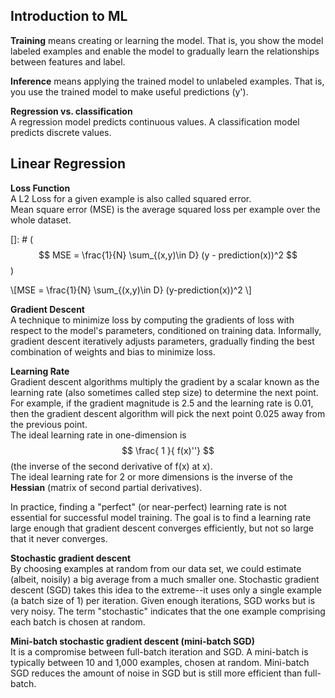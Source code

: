 ## Introduction to ML
**Training** means creating or learning the model. That is, you show the model labeled examples and enable the model to gradually learn the relationships between features and label.

**Inference** means applying the trained model to unlabeled examples. That is, you use the trained model to make useful predictions (y'). 

**Regression vs. classification**  
A regression model predicts continuous values. A classification model predicts discrete values.

## Linear Regression
**Loss Function**  
A L2 Loss for a given example is also called squared error.  
Mean square error (MSE) is the average squared loss per example over the whole dataset.  

[]: # ($$ MSE = \frac{1}{N} \sum_{(x,y)\in D} (y - prediction(x))^2 $$)
<!-- \\(MSE = \frac{1}{N} \sum_{(x,y)\in D} (y-prediction(x))^2 \\) -->
\\[MSE = \frac{1}{N} \sum_{(x,y)\in D} (y-prediction(x))^2 \\]

**Gradient Descent**  
A technique to minimize loss by computing the gradients of loss with respect to the model's parameters, conditioned on training data. Informally, gradient descent iteratively adjusts parameters, gradually finding the best combination of weights and bias to minimize loss.

**Learning Rate**  
Gradient descent algorithms multiply the gradient by a scalar known as the learning rate (also sometimes called step size) to determine the next point. For example, if the gradient magnitude is 2.5 and the learning rate is 0.01, then the gradient descent algorithm will pick the next point 0.025 away from the previous point.  
The ideal learning rate in one-dimension is $$ \frac{ 1 }{ f(x)''} $$ (the inverse of the second derivative of f(x) at x).  
The ideal learning rate for 2 or more dimensions is the inverse of the **Hessian** (matrix of second partial derivatives).

In practice, finding a "perfect" (or near-perfect) learning rate is not essential for successful model training. The goal is to find a learning rate large enough that gradient descent converges efficiently, but not so large that it never converges.

**Stochastic gradient descent**  
By choosing examples at random from our data set, we could estimate (albeit, noisily) a big average from a much smaller one. Stochastic gradient descent (SGD) takes this idea to the extreme--it uses only a single example (a batch size of 1) per iteration. Given enough iterations, SGD works but is very noisy. The term "stochastic" indicates that the one example comprising each batch is chosen at random.

**Mini-batch stochastic gradient descent (mini-batch SGD)**  
It is a compromise between full-batch iteration and SGD. A mini-batch is typically between 10 and 1,000 examples, chosen at random. Mini-batch SGD reduces the amount of noise in SGD but is still more efficient than full-batch.


